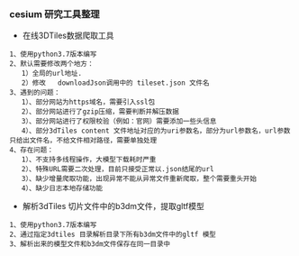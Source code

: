  ### cesium 研究工具整理
-  在线3DTiles数据爬取工具  
 ```
1、使用python3.7版本编写  
2、默认需要修改两个地方： 
    1）全局的url地址.  
    2）修改   downloadJson调用中的 tileset.json 文件名  
3、遇到的问题：  
    1）、部分网站为https域名，需要引入ssl包    
    2）、部分网站进行了gzip压缩，需要判断并解压数据
    3）、部分网站进行了权限校验（例如：官网）需要添加一些头信息
    4）、部分3dTiles content 文件地址对应的为uri参数名，部分为url参数名，url参数只给出文件名，不给文件相对路径，需要单独处理 
4、存在问题：
    1）、不支持多线程操作，大模型下载耗时严重
    2）、特殊URL需要二次处理，目前只接受正常以.json结尾的url
    3）、缺少增量爬取功能，出现异常不能从异常文件重新爬取，整个需要重头开始
    4）、缺少日志本地存储功能
 ```
 -  解析3dTiles 切片文件中的b3dm文件，提取gltf模型 
 ```
1、使用python3.7版本编写  
2、通过指定3dtiles 目录解析目录下所有b3dm文件中的gltf 模型
3、解析出来的模型文件和b3dm文件保存在同一目录中
 ```
